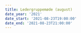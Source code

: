 ```yaml
---
title: Ledergruppemøde (august)
date_year: '2021'
date_start: '2021-08-23T19:00:00'
date_end: '2021-08-23T21:00:00'
---
```


